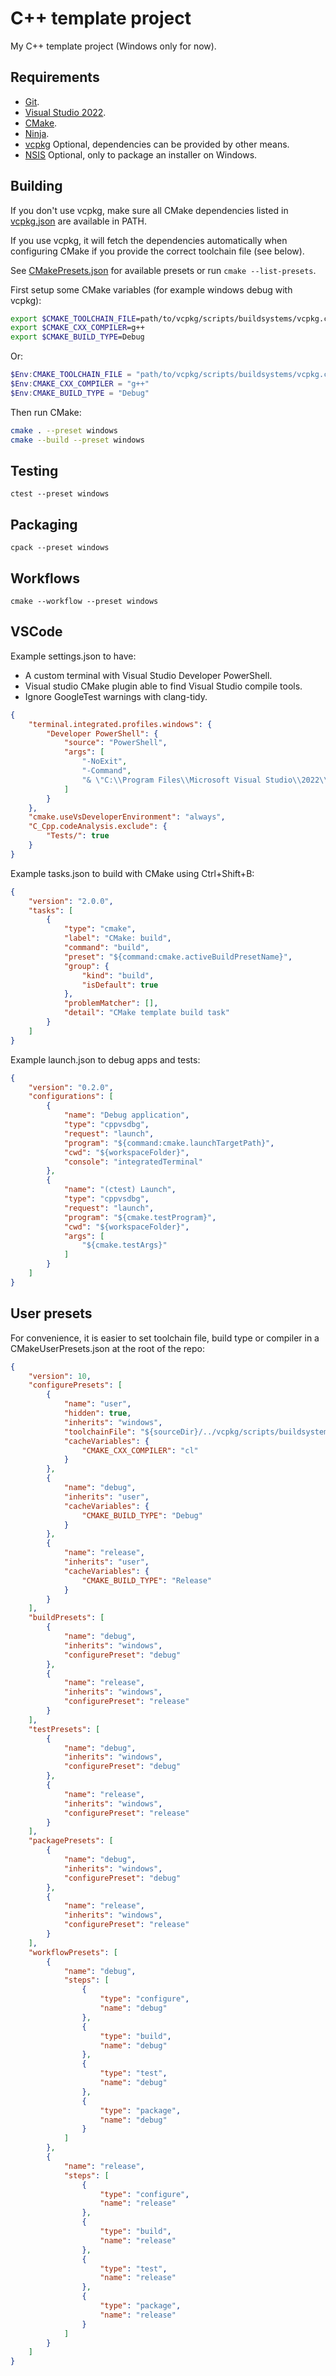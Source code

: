 # C++ template project

My C++ template project (Windows only for now).

## Requirements

- [Git](https://git-scm.com/downloads).
- [Visual Studio 2022](https://visualstudio.microsoft.com/downloads/#remote-tools-for-visual-studio-2022).
- [CMake](https://cmake.org/download).
- [Ninja](https://ninja-build.org).
- [vcpkg](https://learn.microsoft.com/en-us/vcpkg/get_started/get-started) Optional, dependencies can be provided by other means.
- [NSIS](https://nsis.sourceforge.io/Download) Optional, only to package an installer on Windows.

## Building

If you don't use vcpkg, make sure all CMake dependencies listed in [vcpkg.json](vcpkg.json) are available in PATH.

If you use vcpkg, it will fetch the dependencies automatically when configuring CMake if you provide the correct toolchain file (see below).

See [CMakePresets.json](CMakePresets.json) for available presets or run `cmake --list-presets`.

First setup some CMake variables (for example windows debug with vcpkg):

```bash
export $CMAKE_TOOLCHAIN_FILE=path/to/vcpkg/scripts/buildsystems/vcpkg.cmake
export $CMAKE_CXX_COMPILER=g++
export $CMAKE_BUILD_TYPE=Debug
```

Or:

```powershell
$Env:CMAKE_TOOLCHAIN_FILE = "path/to/vcpkg/scripts/buildsystems/vcpkg.cmake"
$Env:CMAKE_CXX_COMPILER = "g++"
$Env:CMAKE_BUILD_TYPE = "Debug"
```

Then run CMake:

```bash
cmake . --preset windows
cmake --build --preset windows
```

## Testing

```shell
ctest --preset windows
```

## Packaging

```shell
cpack --preset windows
```

## Workflows

```shell
cmake --workflow --preset windows
```

## VSCode

Example settings.json to have:

- A custom terminal with Visual Studio Developer PowerShell.
- Visual studio CMake plugin able to find Visual Studio compile tools.
- Ignore GoogleTest warnings with clang-tidy.

```json
{
    "terminal.integrated.profiles.windows": {
        "Developer PowerShell": {
            "source": "PowerShell",
            "args": [
                "-NoExit",
                "-Command",
                "& \"C:\\Program Files\\Microsoft Visual Studio\\2022\\Community\\Common7\\Tools\\Launch-VsDevShell.ps1\" -Arch amd64"
            ]
        }
    },
    "cmake.useVsDeveloperEnvironment": "always",
    "C_Cpp.codeAnalysis.exclude": {
        "Tests/": true
    }
}
```

Example tasks.json to build with CMake using Ctrl+Shift+B:

```json
{
    "version": "2.0.0",
    "tasks": [
        {
            "type": "cmake",
            "label": "CMake: build",
            "command": "build",
            "preset": "${command:cmake.activeBuildPresetName}",
            "group": {
                "kind": "build",
                "isDefault": true
            },
            "problemMatcher": [],
            "detail": "CMake template build task"
        }
    ]
}
```

Example launch.json to debug apps and tests:

```json
{
    "version": "0.2.0",
    "configurations": [
        {
            "name": "Debug application",
            "type": "cppvsdbg",
            "request": "launch",
            "program": "${command:cmake.launchTargetPath}",
            "cwd": "${workspaceFolder}",
            "console": "integratedTerminal"
        },
        {
            "name": "(ctest) Launch",
            "type": "cppvsdbg",
            "request": "launch",
            "program": "${cmake.testProgram}",
            "cwd": "${workspaceFolder}",
            "args": [
                "${cmake.testArgs}"
            ]
        }
    ]
}
```

## User presets

For convenience, it is easier to set toolchain file, build type or compiler in a CMakeUserPresets.json at the root of the repo:

```json
{
    "version": 10,
    "configurePresets": [
        {
            "name": "user",
            "hidden": true,
            "inherits": "windows",
            "toolchainFile": "${sourceDir}/../vcpkg/scripts/buildsystems/vcpkg.cmake",
            "cacheVariables": {
                "CMAKE_CXX_COMPILER": "cl"
            }
        },
        {
            "name": "debug",
            "inherits": "user",
            "cacheVariables": {
                "CMAKE_BUILD_TYPE": "Debug"
            }
        },
        {
            "name": "release",
            "inherits": "user",
            "cacheVariables": {
                "CMAKE_BUILD_TYPE": "Release"
            }
        }
    ],
    "buildPresets": [
        {
            "name": "debug",
            "inherits": "windows",
            "configurePreset": "debug"
        },
        {
            "name": "release",
            "inherits": "windows",
            "configurePreset": "release"
        }
    ],
    "testPresets": [
        {
            "name": "debug",
            "inherits": "windows",
            "configurePreset": "debug"
        },
        {
            "name": "release",
            "inherits": "windows",
            "configurePreset": "release"
        }
    ],
    "packagePresets": [
        {
            "name": "debug",
            "inherits": "windows",
            "configurePreset": "debug"
        },
        {
            "name": "release",
            "inherits": "windows",
            "configurePreset": "release"
        }
    ],
    "workflowPresets": [
        {
            "name": "debug",
            "steps": [
                {
                    "type": "configure",
                    "name": "debug"
                },
                {
                    "type": "build",
                    "name": "debug"
                },
                {
                    "type": "test",
                    "name": "debug"
                },
                {
                    "type": "package",
                    "name": "debug"
                }
            ]
        },
        {
            "name": "release",
            "steps": [
                {
                    "type": "configure",
                    "name": "release"
                },
                {
                    "type": "build",
                    "name": "release"
                },
                {
                    "type": "test",
                    "name": "release"
                },
                {
                    "type": "package",
                    "name": "release"
                }
            ]
        }
    ]
}
```
